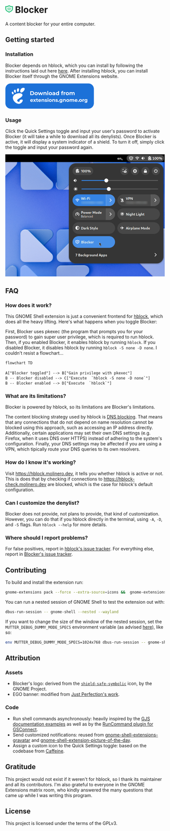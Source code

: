 <h1><img height="25" src="assets/blocker.svg"> Blocker</h1>

A content blocker for your entire computer.

## Getting started

### Installation

Blocker depends on hblock, which you can install by following the instructions laid out here [here](https://github.com/hectorm/hblock/blob/master/PACKAGES.md). After installing hblock, you can install Blocker itself through the GNOME Extensions website.

<img height="80" src="assets/ego.png">

### Usage

Click the Quick Settings toggle and input your user's password to activate Blocker (it will take a while to download all its denylists). Once Blocker is active, it will display a system indicator of a shield. To turn it off, simply click the toggle and input your password again.

![Screenshot of the Quick Settings menu with the Blocker toggle](assets/screenshot.png)

## FAQ

### How does it work?

This GNOME Shell extension is just a convenient frontend for [hblock](https://github.com/hectorm/hblock/), which does all the heavy lifting. Here's what happens when you toggle Blocker:

First, Blocker uses pkexec (the program that prompts you for your password) to gain super user privilege, which is required to run hblock. Then, if you enabled Blocker, it enables hblock by running `hblock`. If you disabled Blocker, it disables hblock by running `hblock -S none -D none`. I couldn't resist a flowchart...

```mermaid
flowchart TD

A["Blocker toggled"] --> B["Gain privilege with pkexec"]
B -- Blocker disabled --> C["Execute  `hblock -S none -D none`"]
B -- Blocker enabled --> D["Execute  `hblock`"]
```

### What are its limitations?

Blocker is powered by hblock, so its limitations are Blocker's limitations.

The content blocking strategy used by hblock is [DNS blocking](https://en.wikipedia.org/wiki/DNS_blocking). That means that any connections that do not depend on name resolution cannot be blocked using this approach, such as accessing an IP address directly. Additionally, certain applications may set their own DNS settings (e.g. Firefox, when it uses DNS over HTTPS) instead of adhering to the system's configuration. Finally, your DNS settings may be affected if you are using a VPN, which tipically route your DNS queries to its own resolvers.

### How do I know it's working?

Visit https://hblock.molinero.dev, it tells you whether hblock is active or not. This is does that by checking if connections to https://hblock-check.molinero.dev are blocked, which is the case for hblock's default configuration.

### Can I customize the denylist?

Blocker does not provide, not plans to provide, that kind of customization. However, you can do that if you hblock directly in the terminal, using `-A`, `-D`, and `-S` flags. Run `hblock --help` for more details.

### Where should I report problems?

For false positives, report in [hblock's issue tracker](https://github.com/hectorm/hblock/issues). For everything else, report in [Blocker's issue tracker](https://github.com/pesader/gnome-shell-extension-blocker/issues).

## Contributing

To build and install the extension run:

```bash
gnome-extensions pack --force --extra-source=icons &&  gnome-extensions install blocker@pesader.dev.shell-extension.zip --force
```

You can run a nested session of GNOME Shell to test the extension out with:

```bash
dbus-run-session -- gnome-shell --nested --wayland
```

If you want to change the size of the window of the nested session, set the `MUTTER_DEBUG_DUMMY_MODE_SPECS` environment variable (as advised [here](https://www.youtube.com/watch?v=YjMgtUSYg4w&t=1890s)), like so:

```bash
env MUTTER_DEBUG_DUMMY_MODE_SPECS=1024x768 dbus-run-session -- gnome-shell --nested --wayland
```

## Attribution

### Assets

- Blocker's logo: derived from the [`shield-safe-symbolic`](https://gitlab.gnome.org/World/design/icon-library/-/blob/master/data/resources/icon-dev-kit/shield-safe-symbolic.svg?ref_type=heads) icon, by the GNOME Project.
- EGO banner: modified from [Just Perfection's work](https://gitlab.gnome.org/jrahmatzadeh/just-perfection/-/blob/main/data/imgs/ego.svg?ref_type=heads).

### Code

- Run shell commands asynchronously: heavily inspired by the [GJS documentation examples](https://gjs.guide/guides/gio/subprocesses.html) as well as by the [RunCommand plugin for GSConnect](https://github.com/GSConnect/gnome-shell-extension-gsconnect/blob/main/src/service/plugins/runcommand.js).
- Send customized notifications: reused from [gnome-shell-extensions-gravatar](https://github.com/dsheeler/gnome-shell-extensions-gravatar) and [gnome-shell-extension-picture-of-the-day](https://github.com/swsnr/gnome-shell-extension-picture-of-the-day).
- Assign a custom icon to the Quick Settings toggle: based on the codebase from [Caffeine](https://github.com/eonpatapon/gnome-shell-extension-caffeine).

## Gratitude

This project would not exist if it weren't for hblock, so I thank its maintainer and all its contributors. I'm also grateful to everyone in the GNOME Extensions matrix room, who kindly answered the many questions that came up while I was writing this program.

## License

This project is licensed under the terms of the GPLv3.
